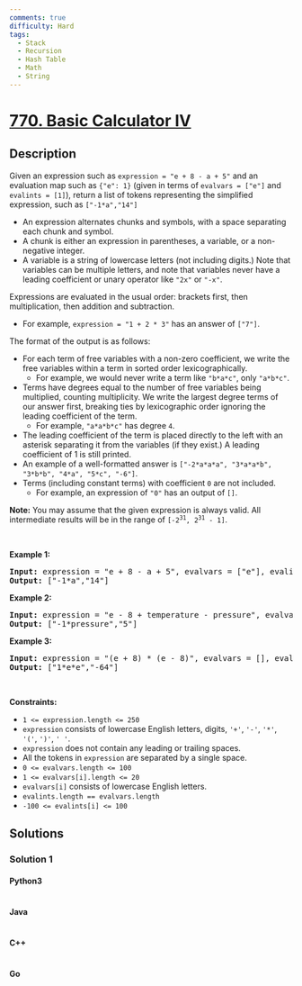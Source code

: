 ```yaml
---
comments: true
difficulty: Hard
tags:
  - Stack
  - Recursion
  - Hash Table
  - Math
  - String
---
```


<!-- problem:start -->

# [770. Basic Calculator IV](https://leetcode.com/problems/basic-calculator-iv)

## Description

<!-- description:start -->

<p>Given an expression such as <code>expression = &quot;e + 8 - a + 5&quot;</code> and an evaluation map such as <code>{&quot;e&quot;: 1}</code> (given in terms of <code>evalvars = [&quot;e&quot;]</code> and <code>evalints = [1]</code>), return a list of tokens representing the simplified expression, such as <code>[&quot;-1*a&quot;,&quot;14&quot;]</code></p>

<ul>
	<li>An expression alternates chunks and symbols, with a space separating each chunk and symbol.</li>
	<li>A chunk is either an expression in parentheses, a variable, or a non-negative integer.</li>
	<li>A variable is a string of lowercase letters (not including digits.) Note that variables can be multiple letters, and note that variables never have a leading coefficient or unary operator like <code>&quot;2x&quot;</code> or <code>&quot;-x&quot;</code>.</li>
</ul>

<p>Expressions are evaluated in the usual order: brackets first, then multiplication, then addition and subtraction.</p>

<ul>
	<li>For example, <code>expression = &quot;1 + 2 * 3&quot;</code> has an answer of <code>[&quot;7&quot;]</code>.</li>
</ul>

<p>The format of the output is as follows:</p>

<ul>
	<li>For each term of free variables with a non-zero coefficient, we write the free variables within a term in sorted order lexicographically.
	<ul>
		<li>For example, we would never write a term like <code>&quot;b*a*c&quot;</code>, only <code>&quot;a*b*c&quot;</code>.</li>
	</ul>
	</li>
	<li>Terms have degrees equal to the number of free variables being multiplied, counting multiplicity. We write the largest degree terms of our answer first, breaking ties by lexicographic order ignoring the leading coefficient of the term.
	<ul>
		<li>For example, <code>&quot;a*a*b*c&quot;</code> has degree <code>4</code>.</li>
	</ul>
	</li>
	<li>The leading coefficient of the term is placed directly to the left with an asterisk separating it from the variables (if they exist.) A leading coefficient of 1 is still printed.</li>
	<li>An example of a well-formatted answer is <code>[&quot;-2*a*a*a&quot;, &quot;3*a*a*b&quot;, &quot;3*b*b&quot;, &quot;4*a&quot;, &quot;5*c&quot;, &quot;-6&quot;]</code>.</li>
	<li>Terms (including constant terms) with coefficient <code>0</code> are not included.
	<ul>
		<li>For example, an expression of <code>&quot;0&quot;</code> has an output of <code>[]</code>.</li>
	</ul>
	</li>
</ul>

<p><strong>Note:</strong> You may assume that the given expression is always valid. All intermediate results will be in the range of <code>[-2<sup>31</sup>, 2<sup>31</sup> - 1]</code>.</p>

<p>&nbsp;</p>
<p><strong class="example">Example 1:</strong></p>

<pre>
<strong>Input:</strong> expression = &quot;e + 8 - a + 5&quot;, evalvars = [&quot;e&quot;], evalints = [1]
<strong>Output:</strong> [&quot;-1*a&quot;,&quot;14&quot;]
</pre>

<p><strong class="example">Example 2:</strong></p>

<pre>
<strong>Input:</strong> expression = &quot;e - 8 + temperature - pressure&quot;, evalvars = [&quot;e&quot;, &quot;temperature&quot;], evalints = [1, 12]
<strong>Output:</strong> [&quot;-1*pressure&quot;,&quot;5&quot;]
</pre>

<p><strong class="example">Example 3:</strong></p>

<pre>
<strong>Input:</strong> expression = &quot;(e + 8) * (e - 8)&quot;, evalvars = [], evalints = []
<strong>Output:</strong> [&quot;1*e*e&quot;,&quot;-64&quot;]
</pre>

<p>&nbsp;</p>
<p><strong>Constraints:</strong></p>

<ul>
	<li><code>1 &lt;= expression.length &lt;= 250</code></li>
	<li><code>expression</code> consists of lowercase English letters, digits, <code>&#39;+&#39;</code>, <code>&#39;-&#39;</code>, <code>&#39;*&#39;</code>, <code>&#39;(&#39;</code>, <code>&#39;)&#39;</code>, <code>&#39; &#39;</code>.</li>
	<li><code>expression</code> does not contain any leading or trailing spaces.</li>
	<li>All the tokens in <code>expression</code> are separated by a single space.</li>
	<li><code>0 &lt;= evalvars.length &lt;= 100</code></li>
	<li><code>1 &lt;= evalvars[i].length &lt;= 20</code></li>
	<li><code>evalvars[i]</code> consists of lowercase English letters.</li>
	<li><code>evalints.length == evalvars.length</code></li>
	<li><code>-100 &lt;= evalints[i] &lt;= 100</code></li>
</ul>

<!-- description:end -->

## Solutions

<!-- solution:start -->

### Solution 1

<!-- tabs:start -->

#### Python3

```python

```

#### Java

```java

```

#### C++

```cpp

```

#### Go

```go

```

<!-- tabs:end -->

<!-- solution:end -->

<!-- problem:end -->
